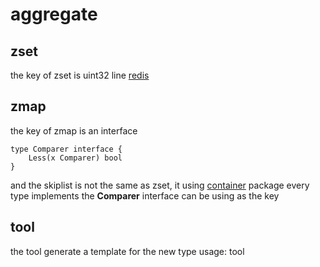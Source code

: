 aggregate
=========
## zset
the key of zset is uint32 line [redis](http://redis.io)

## zmap
the key of zmap is an interface
```
type Comparer interface {
    Less(x Comparer) bool
}

```
and the skiplist is not the same as zset, it using [container](https://github.com/chenhuaying/container) package 
every type implements the **Comparer** interface can be using as the key

## tool
the tool generate a template for the new type
usage: tool *<type name>*
